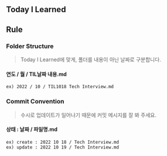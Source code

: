 ## Today I Learned

## Rule
### Folder Structure
> Today I Learned에 맞게, 폴더를 내용이 아닌 날짜로 구분합니다.
#### 연도 / 월 / TIL날짜 내용.md<br>
<code>ex) 2022 / 10 / TIL1018 Tech Interview.md</code>

### Commit Convention
> 수시로 업데이트가 일어나기 때문에 커밋 메시지를 잘 봐 주세요.
#### 상태 : 날짜 / 파일명.md<br>
<code>ex) create : 2022 10 18 / Tech Interview.md</code><br>
<code>ex) update : 2022 10 19 / Tech Interview.md</code>
